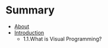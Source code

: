 # Summary

* [About](about.md)
* [Introduction](01_Introduction/Introduction.md)
   * 1.1.What is Visual Programming?

